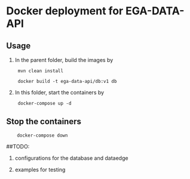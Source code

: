 # Docker deployment for EGA-DATA-API

## Usage

1. In the parent folder, build the images by

		mvn clean install

		docker build -t ega-data-api/db:v1 db

2. In this folder, start the containers by 

		docker-compose up -d

## Stop the containers 

		docker-compose down

##TODO:

1. configurations for the database and dataedge

2. examples for testing

